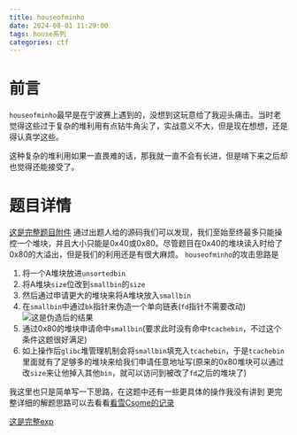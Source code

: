 ```yaml
---
title: houseofminho 
date: 2024-08-01 11:29:00
tags: house系列
categories: ctf
---
```

# 前言
`houseofminho`最早是在宁波赛上遇到的，没想到这玩意给了我迎头痛击。当时老觉得这些过于复杂的堆利用有点钻牛角尖了，实战意义不大，但是现在想想，还是得认真学这些。

这种复杂的堆利用如果一直畏难的话，那我就一直不会有长进，但是啃下来之后却也觉得还能接受了。
# 题目详情
[这是完整题目附件](houseofminho.zip)
通过出题人给的源码我们可以发现，我们至始至终最多只能操控一个堆块，并且大小只能是0x40或0x80。尽管题目在0x40的堆块读入时给了0x80的大溢出，但是我们的利用还是有很大麻烦。
`houseofminho`的攻击思路是
1. 将一个A堆块放进`unsortedbin`
2. 将A堆块`size`位改到`smallbin`的`size`
3. 然后通过申请更大的堆块来将A堆块放入`smallbin`
4. 在`smallbin`中通过`bk`指针来伪造一个单向链表(`fd`指针不需要改动)
![这是伪造后的结果](smallbin.png)
1. 通过0x80的堆块申请命中`smallbin`(要求此时没有命中`tcachebin`，不过这个条件这题很好满足)
2. 如上操作后`glibc`堆管理机制会将`smallbin`填充入`tcachebin`，于是`tcachebin`里面就有了足够多的堆块来给我们申请任意地址写(原来的0x80堆块可以通过改`size`来让他掉入其他`bin`，就可以访问到被改了`fd`之后的堆块了)

我这里也只是简单写一下思路，在这题中还有一些更具体的操作我没有讲到
更完整详细的解题思路可以去看看[看雪Csome的记录](https://bbs.kanxue.com/thread-279588.htm)

[这是完整exp](minho.py)
